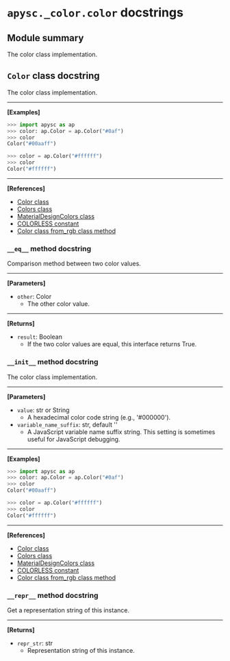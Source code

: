 # `apysc._color.color` docstrings

## Module summary

The color class implementation.

## `Color` class docstring

The color class implementation.<hr>

**[Examples]**

```py
>>> import apysc as ap
>>> color: ap.Color = ap.Color("#0af")
>>> color
Color("#00aaff")

>>> color = ap.Color("#ffffff")
>>> color
Color("#ffffff")
```

<hr>

**[References]**

- [Color class](https://simon-ritchie.github.io/apysc/en/color.html)
- [Colors class](https://simon-ritchie.github.io/apysc/en/colors.html)
- [MaterialDesignColors class](https://simon-ritchie.github.io/apysc/en/material_design_colors.html)
- [COLORLESS constant](https://simon-ritchie.github.io/apysc/en/colorless.html)
- [Color class from_rgb class method](https://simon-ritchie.github.io/apysc/en/color_from_rgb.html)

### `__eq__` method docstring

Comparison method between two color values.<hr>

**[Parameters]**

- `other`: Color
  - The other color value.

<hr>

**[Returns]**

- `result`: Boolean
  - If the two color values are equal, this interface returns True.

### `__init__` method docstring

The color class implementation.<hr>

**[Parameters]**

- `value`: str or String
  - A hexadecimal color code string (e.g., '#000000').
- `variable_name_suffix`: str, default ''
  - A JavaScript variable name suffix string. This setting is sometimes useful for JavaScript debugging.

<hr>

**[Examples]**

```py
>>> import apysc as ap
>>> color: ap.Color = ap.Color("#0af")
>>> color
Color("#00aaff")

>>> color = ap.Color("#ffffff")
>>> color
Color("#ffffff")
```

<hr>

**[References]**

- [Color class](https://simon-ritchie.github.io/apysc/en/color.html)
- [Colors class](https://simon-ritchie.github.io/apysc/en/colors.html)
- [MaterialDesignColors class](https://simon-ritchie.github.io/apysc/en/material_design_colors.html)
- [COLORLESS constant](https://simon-ritchie.github.io/apysc/en/colorless.html)
- [Color class from_rgb class method](https://simon-ritchie.github.io/apysc/en/color_from_rgb.html)

### `__repr__` method docstring

Get a representation string of this instance.<hr>

**[Returns]**

- `repr_str`: str
  - Representation string of this instance.
